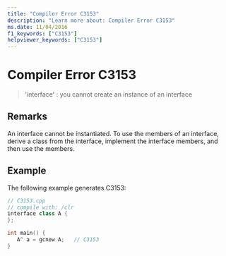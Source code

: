 ```yaml
---
title: "Compiler Error C3153"
description: "Learn more about: Compiler Error C3153"
ms.date: 11/04/2016
f1_keywords: ["C3153"]
helpviewer_keywords: ["C3153"]
---
```

# Compiler Error C3153

> 'interface' : you cannot create an instance of an interface

## Remarks

An interface cannot be instantiated. To use the members of an interface, derive a class from the interface, implement the interface members, and then use the members.

## Example

The following example generates C3153:

```cpp
// C3153.cpp
// compile with: /clr
interface class A {
};

int main() {
   A^ a = gcnew A;   // C3153
}
```

